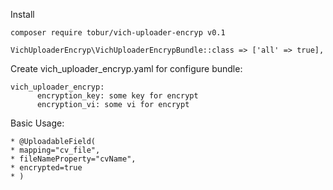 Install

```
composer require tobur/vich-uploader-encryp v0.1
```

```
VichUploaderEncryp\VichUploaderEncrypBundle::class => ['all' => true],
```


Create vich_uploader_encryp.yaml for configure bundle:
```
vich_uploader_encryp:
      encryption_key: some key for encrypt
      encryption_vi: some vi for encrypt
```
Basic Usage:

```
* @UploadableField( 
* mapping="cv_file", 
* fileNameProperty="cvName",
* encrypted=true 
* )
```
